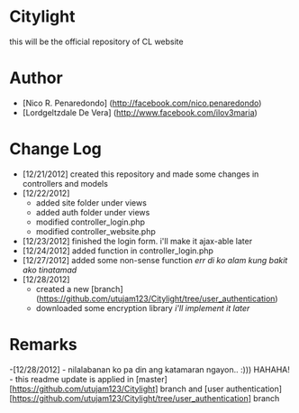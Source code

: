 Citylight
=============

this will be the official repository of CL website 

Author
==================

- [Nico R. Penaredondo] (http://facebook.com/nico.penaredondo)
- [Lordgeltzdale De Vera] (http://www.facebook.com/ilov3maria) 

Change Log 
=================
- [12/21/2012] created this repository and made some changes in controllers and models
- [12/22/2012] 
	- added site folder under views
	- added auth folder under views
	- modified controller_login.php
	- modified controller_website.php
- [12/23/2012] finished the login form. i'll make it ajax-able later
- [12/24/2012] added function in controller_login.php
- [12/27/2012] added some non-sense function *err di ko alam kung bakit ako tinatamad*
- [12/28/2012] 
	- created a new [branch] (https://github.com/utujam123/Citylight/tree/user_authentication)
	- downloaded some encryption library *i'll implement it later*
	

Remarks
=================
 -[12/28/2012]
 	- nilalabanan ko pa din ang katamaran ngayon.. :))) HAHAHA! 
 	- this readme update is applied in [master] [https://github.com/utujam123/Citylight] branch and [user authentication] [https://github.com/utujam123/Citylight/tree/user_authentication] branch
